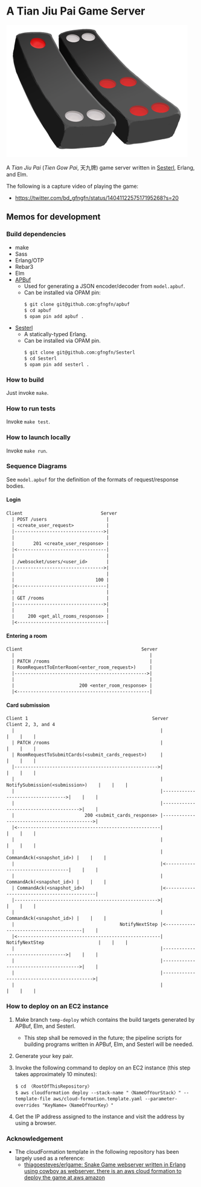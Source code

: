 
# A Tian Jiu Pai Game Server

![title image](https://github.com/gfngfn/game_tianjiupai/blob/master/assets_client/top.png)

A *Tian Jiu Pai* (*Tien Gow Pai*, 天九牌) game server written in [Sesterl](https://github.com/gfngfn/Sesterl), Erlang, and Elm.

The following is a capture video of playing the game:

- https://twitter.com/bd_gfngfn/status/1404112257517195268?s=20


## Memos for development

### Build dependencies

* make
* Sass
* Erlang/OTP
* Rebar3
* Elm
* [APBuf](https://github.com/gfngfn/apbuf)
  - Used for generating a JSON encoder/decoder from `model.apbuf`.
  - Can be installed via OPAM pin:
    ```console
    $ git clone git@github.com:gfngfn/apbuf
    $ cd apbuf
    $ opam pin add apbuf .
    ```
* [Sesterl](https://github.com/gfngfn/Sesterl)
  - A statically-typed Erlang.
  - Can be installed via OPAM pin.
    ```console
    $ git clone git@github.com:gfngfn/Sesterl
    $ cd Sesterl
    $ opam pin add sesterl .
    ```


### How to build

Just invoke `make`.


### How to run tests

Invoke `make test`.


### How to launch locally

Invoke `make run`.


### Sequence Diagrams

See `model.apbuf` for the definition of the formats of request/response bodies.


#### Login

```
Client                             Server
  | POST /users                      |
  | <create_user_request>            |
  |--------------------------------->|
  |                                  |
  |       201 <create_user_response> |
  |<---------------------------------|
  |                                  |
  | /websocket/users/<user_id>       |
  |--------------------------------->|
  |                                  |
  |                              100 |
  |<---------------------------------|
  |                                  |
  | GET /rooms                       |
  |--------------------------------->|
  |                                  |
  |     200 <get_all_rooms_response> |
  |<---------------------------------|
```


#### Entering a room

```
Client                                            Server
  |                                                  |
  | PATCH /rooms                                     |
  | RoomRequestToEnterRoom(<enter_room_request>)     |
  |------------------------------------------------->|
  |                                                  |
  |                        200 <enter_room_response> |
  |<-------------------------------------------------|
```


#### Card submission

```
Client 1                                              Server                            Client 2, 3, and 4
  |                                                      |                                   |    |    |
  | PATCH /rooms                                         |                                   |    |    |
  | RoomRequestToSubmitCards(<submit_cards_request>)     |                                   |    |    |
  |----------------------------------------------------->|                                   |    |    |
  |                                                      | NotifySubmission(<submission>)    |    |    |
  |                                                      |---------------------------------->|    |    |
  |                                                      |--------------------------------------->|    |
  |                          200 <submit_cards_response> |-------------------------------------------->|
  |<-----------------------------------------------------|                                   |    |    |
  |                                                      |                                   |    |    |
  |                                                      |         CommandAck(<snapshot_id>) |    |    |
  |                                                      |<----------------------------------|    |    |
  |                                                      |         CommandAck(<snapshot_id>) |    |    |
  | CommandAck(<snapshot_id>)                            |<--------------------------------------------|
  |----------------------------------------------------->|                                   |    |    |
  |                                                      |         CommandAck(<snapshot_id>) |    |    |
  |                                       NotifyNextStep |<---------------------------------------|    |
  |<-----------------------------------------------------| NotifyNextStep                    |    |    |
  |                                                      |---------------------------------->|    |    |
  |                                                      |--------------------------------------->|    |
  |                                                      |-------------------------------------------->|
  |                                                      |                                   |    |    |
```


### How to deploy on an EC2 instance

1. Make branch `temp-deploy` which contains the build targets generated by APBuf, Elm, and Sesterl.
   - This step shall be removed in the future; the pipeline scripts for building programs written in APBuf, Elm, and Sesterl will be needed.

2. Generate your key pair.

3. Invoke the following command to deploy on an EC2 instance (this step takes approximately 10 minutes):

   ```console
   $ cd 〈RootOfThisRepository〉
   $ aws cloudformation deploy --stack-name "〈NameOfYourStack〉" --template-file aws/cloud-formation.template.yaml --parameter-overrides "KeyName=〈NameOfYourKey〉"
   ```

4. Get the IP address assigned to the instance and visit the address by using a browser.


### Acknowledgement

* The cloudFormation template in the following repository has been largely used as a reference:
  - [thiagoesteves/erlgame: Snake Game webserver written in Erlang using cowboy as webserver. there is an aws cloud formation to deploy the game at aws amazon](https://github.com/thiagoesteves/erlgame)
